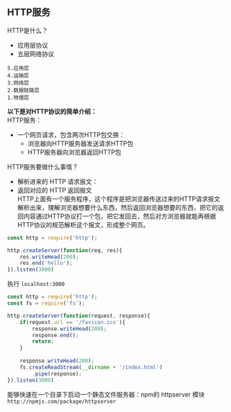 ## HTTP服务   
HTTP是什么？
* 应用层协议
* 五层网络协议

```
5.应用层
4.运输层
3.网络层
2.数据链路层
1.物理层
```    
**以下是对HTTP协议的简单介绍：**   
HTTP服务：
* 一个网页请求，包含两次HTTP包交换：
    * 浏览器向HTTP服务器发送请求HTTP包
    * HTTP服务器向浏览器返回HTTP包    

HTTP服务要做什么事情？
* 解析进来的 HTTP 请求报文：
* 返回对应的 HTTP 返回报文   
HTTP上面有一个服务程序，这个程序是把浏览器传送过来的HTTP请求报文解析出来，理解浏览器想要什么东西，然后返回浏览器想要的东西，把它的返回内容通过HTTP协议打一个包，把它发回去，然后对方浏览器就能再根据HTTP协议的规范解析这个报文，形成整个网页。    

```javascript
const http = require('http');

http.createServer(function(req, res){
    res.writeHead(200);
    res.end('hello');
}).listen(3000)
```

执行 `localhost:3000`
```javascript
const http = require('http');
const fs = require('fs');

http.createServer(function(request, response){
    if(request.url == '/favicon.ico'){
        response.writeHead(200);
        response.end();
        return;
    }
    
    response.writeHead(200);
    fs.createReadStream(__dirname + '/index.html')
        .pipe(response);
}).listen(3000)
```
能够快速在一个目录下启动一个静态文件服务器：npm的 httpserver 模块  
`http://npmjs.com/package/httpserver`

